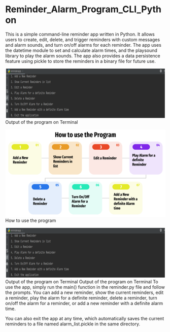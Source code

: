 # Reminder_Alarm_Program_CLI_Python
This is a simple command-line reminder app written in Python. It allows users to create, edit, delete, and trigger reminders with custom messages and alarm sounds, and turn on/off alarms for each reminder. The app uses the datetime module to set and calculate alarm times, and the playsound library to play the alarm sounds. The app also provides a data persistence feature using pickle to store the reminders in a binary file for future use.

![Output](Output.png)
Output of the program on Terminal

![how_to_use_the_program](how_to_use_the_program.png)
How to use the program

![Output](Output.png)
Output of the program on Terminal
Output of the program on Terminal
To use the app, simply run the main() function in the reminder.py file and follow the prompts. 
You can add a new reminder, 
show the current reminders, 
edit a reminder, 
play the alarm for a definite reminder, 
delete a reminder, 
turn on/off the alarm for a reminder, or
add a new reminder with a definite alarm time. 

You can also exit the app at any time, which automatically saves the current reminders to a file named alarm_list.pickle in the same directory.

